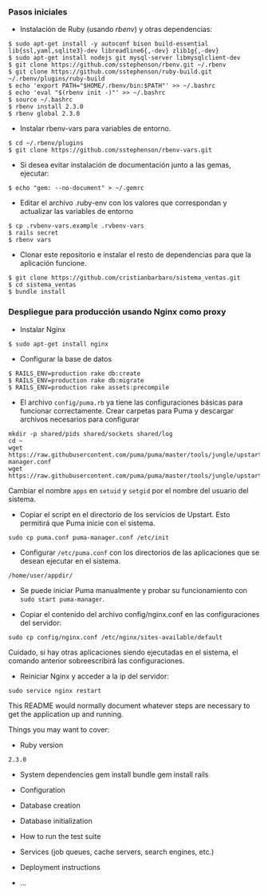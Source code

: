 ### Pasos iniciales

* Instalación de Ruby (usando *rbenv*) y otras dependencias:

```
$ sudo apt-get install -y autoconf bison build-essential lib{ssl,yaml,sqlite3}-dev libreadline6{,-dev} zlib1g{,-dev}
$ sudo apt-get install nodejs git mysql-server libmysqlclient-dev
$ git clone https://github.com/sstephenson/rbenv.git ~/.rbenv
$ git clone https://github.com/sstephenson/ruby-build.git ~/.rbenv/plugins/ruby-build
$ echo 'export PATH="$HOME/.rbenv/bin:$PATH"' >> ~/.bashrc
$ echo 'eval "$(rbenv init -)"' >> ~/.bashrc
$ source ~/.bashrc
$ rbenv install 2.3.0
$ rbenv global 2.3.0
```

* Instalar rbenv-vars para variables de entorno.

```
$ cd ~/.rbenv/plugins
$ git clone https://github.com/sstephenson/rbenv-vars.git
```

* Si desea evitar instalación de documentación junto a las gemas, ejecutar:

```
$ echo "gem: --no-document" > ~/.gemrc
```

* Editar el archivo .ruby-env con los valores que correspondan y actualizar las variables de entorno

```
$ cp .rvbenv-vars.example .rvbenv-vars
$ rails secret
$ rbenv vars
```

* Clonar este repositorio e instalar el resto de dependencias para que la aplicación funcione.

```
$ git clone https://github.com/cristianbarbaro/sistema_ventas.git
$ cd sistema_ventas
$ bundle install
```

### Despliegue para producción usando Nginx como proxy

* Instalar Nginx

```
$ sudo apt-get install nginx
```

* Configurar la base de datos

```
$ RAILS_ENV=production rake db:create
$ RAILS_ENV=production rake db:migrate
$ RAILS_ENV=production rake assets:precompile
```

* El archivo `config/puma.rb` ya tiene las configuraciones básicas para funcionar correctamente. Crear carpetas para Puma y descargar archivos necesarios para configurar

```
mkdir -p shared/pids shared/sockets shared/log
cd ~
wget https://raw.githubusercontent.com/puma/puma/master/tools/jungle/upstart/puma-manager.conf
wget https://raw.githubusercontent.com/puma/puma/master/tools/jungle/upstart/puma.conf
```

Cambiar el nombre `apps` en `setuid` y `setgid` por el nombre del usuario del sistema.

* Copiar el script en el directorio de los servicios de Upstart. Esto permitirá que Puma inicie con el sistema.

```
sudo cp puma.conf puma-manager.conf /etc/init
```

* Configurar `/etc/puma.conf` con los directorios de las aplicaciones que se desean ejecutar en el sistema.

```
/home/user/appdir/
```

* Se puede iniciar Puma manualmente y probar su funcionamiento con `sudo start puma-manager`.

* Copiar el contenido del archivo config/nginx.conf en las configuraciones del servidor:

```
sudo cp config/nginx.conf /etc/nginx/sites-available/default
```

Cuidado, si hay otras aplicaciones siendo ejecutadas en el sistema, el comando anterior sobreescribirá las configuraciones.

* Reiniciar Nginx y acceder a la ip del servidor:

```
sudo service nginx restart
```


This README would normally document whatever steps are necessary to get the
application up and running.

Things you may want to cover:

* Ruby version
 ```
2.3.0
```

* System dependencies
gem install bundle
gem install rails

* Configuration

* Database creation

* Database initialization

* How to run the test suite

* Services (job queues, cache servers, search engines, etc.)

* Deployment instructions

* ...

